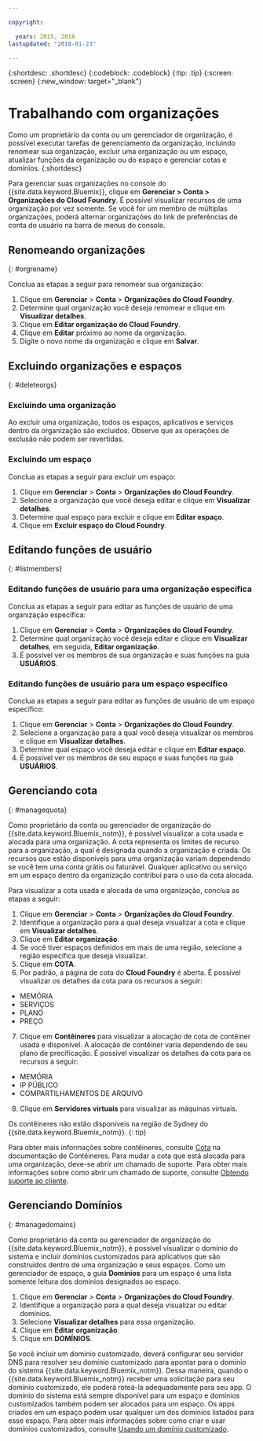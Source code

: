 ```yaml
---

copyright:

  years: 2015, 2018
lastupdated: "2018-01-23"

---
```


{:shortdesc: .shortdesc}
{:codeblock: .codeblock}
{:tip: .tip}
{:screen: .screen}
{:new_window: target="_blank"}

# Trabalhando com organizações
Como um proprietário da conta ou um gerenciador de organização, é possível executar tarefas de gerenciamento da organização, incluindo renomear sua organização, excluir uma organização ou um espaço, atualizar funções da organização ou do espaço e gerenciar cotas e domínios.
{:shortdesc}

Para gerenciar suas organizações no console do {{site.data.keyword.Bluemix}}, clique em **Gerenciar > Conta > Organizações do Cloud Foundry**. É
possível visualizar recursos de uma organização por vez somente. Se você for um membro de múltiplas organizações, poderá alternar organizações do link de preferências de conta do usuário na barra de menus do console.

## Renomeando organizações
{: #orgrename}

Conclua as etapas a seguir para renomear sua organização:
1. Clique em **Gerenciar** > **Conta** > **Organizações do Cloud Foundry**.
2. Determine qual organização você deseja renomear e clique em **Visualizar detalhes**.
3. Clique em **Editar organização do Cloud Foundry**.
4. Clique em **Editar** próximo ao nome da organização.
5. Digite o novo nome da organização e clique em **Salvar**.

## Excluindo organizações e espaços
{: #deleteorgs}

### Excluindo uma organização

Ao excluir uma organização, todos os espaços, aplicativos e serviços
dentro da organização são excluídos. Observe que as operações de exclusão não podem ser revertidas. 

### Excluindo um espaço

Conclua as etapas a seguir para excluir um espaço:

1. Clique em **Gerenciar** > **Conta** > **Organizações do Cloud Foundry**.
2. Selecione a organização que você deseja editar e clique em **Visualizar detalhes**.
3. Determine qual espaço para excluir e clique em **Editar espaço**.
4. Clique em **Excluir espaço do Cloud Foundry**.

## Editando funções de usuário
{: #listmembers}

### Editando funções de usuário para uma organização específica 

Conclua as etapas a seguir para editar as funções de usuário de uma organização específica:

1. Clique em **Gerenciar** > **Conta** > **Organizações do Cloud Foundry**.
2. Determine qual organização você deseja editar e clique em **Visualizar detalhes**, em seguida, **Editar organização**.
4. É possível ver os membros de sua organização e suas funções na guia **USUÁRIOS**.

### Editando funções de usuário para um espaço específico

Conclua as etapas a seguir para editar as funções de usuário de um espaço específico:

1. Clique em **Gerenciar** > **Conta** > **Organizações do Cloud Foundry**.
2. Selecione a organização para a qual você deseja visualizar os membros e clique em **Visualizar detalhes**.
3. Determine qual espaço você deseja editar e clique em **Editar espaço**.
4. É possível ver os membros de seu espaço e suas funções na guia **USUÁRIOS**.

## Gerenciando cota
{: #managequota}

Como proprietário da conta ou gerenciador de organização do {{site.data.keyword.Bluemix_notm}}, é possível visualizar a cota usada e alocada para uma organização. A cota representa os limites de recurso para a organização, a qual é designada quando a organização é criada. Os recursos que estão disponíveis para uma organização variam dependendo se você tem uma conta grátis ou faturável. Qualquer aplicativo ou serviço em um espaço dentro da organização contribui
para o uso da cota alocada.

Para visualizar a cota usada e alocada de uma organização, conclua as etapas a seguir:

1. Clique em **Gerenciar** &gt; **Conta** &gt; **Organizações do Cloud Foundry**.
2. Identifique a organização para a qual deseja visualizar a cota e clique em **Visualizar detalhes**.
3. Clique em **Editar organização**.
4. Se você tiver espaços definidos em mais de uma região, selecione a região específica que deseja visualizar.
5. Clique em **COTA**. 
6. Por padrão, a página de cota do **Cloud Foundry** é aberta. É possível visualizar os detalhes da cota para os recursos a seguir:
 * MEMÓRIA
 * SERVIÇOS
 * PLANO
 * PREÇO
7. Clique em **Contêineres** para visualizar a alocação de cota de contêiner usada e disponível. A alocação de contêiner varia dependendo
de seu plano de precificação. É possível visualizar os detalhes da cota para os recursos a seguir:
 * MEMÓRIA
 * IP PÚBLICO
 * COMPARTILHAMENTOS DE ARQUIVO
8. Clique em **Servidores virtuais** para visualizar as máquinas virtuais.

Os contêineres não estão disponíveis na região de Sydney do {{site.data.keyword.Bluemix_notm}}. 
{: tip}

Para obter mais informações sobre contêineres, consulte [Cota](/docs/containers/container_planning.html#container_planning_quota) na
documentação de Contêineres.
Para mudar a cota que está alocada para uma organização, deve-se abrir um chamado de suporte. Para obter mais informações sobre como abrir um chamado de suporte,
consulte [Obtendo suporte ao cliente](/docs/get-support/howtogetsupport.html#getting-customer-support). 

## Gerenciando Domínios
{: #managedomains}

Como proprietário da conta ou gerenciador de organização do {{site.data.keyword.Bluemix_notm}}, é possível visualizar o domínio do sistema e incluir domínios customizados para aplicativos que são construídos dentro de uma organização e seus espaços. Como um gerenciador de espaço, a guia **Domínios** para um espaço é uma lista somente leitura dos domínios designados ao espaço.

1. Clique em **Gerenciar** &gt; **Conta** &gt; **Organizações do Cloud Foundry**.
2. Identifique a organização para a qual deseja visualizar ou editar domínios.
3. Selecione **Visualizar detalhes** para essa organização.
4. Clique em **Editar organização**.
5. Clique em **DOMÍNIOS**.

Se você incluir um domínio customizado, deverá
configurar seu servidor DNS para resolver seu domínio customizado para apontar para o
domínio do sistema {{site.data.keyword.Bluemix_notm}}. Dessa maneira, quando o {{site.data.keyword.Bluemix_notm}} receber uma solicitação para seu domínio customizado, ele poderá roteá-la adequadamente para seu app. O domínio do sistema está sempre disponível para um espaço e domínios customizados também podem ser alocados para um espaço. Os apps criados em um espaço podem usar qualquer um dos domínios listados para esse espaço. Para obter mais informações sobre como criar e usar domínios customizados, consulte [Usando um domínio customizado](/docs/apps/updapps.html#domain).
